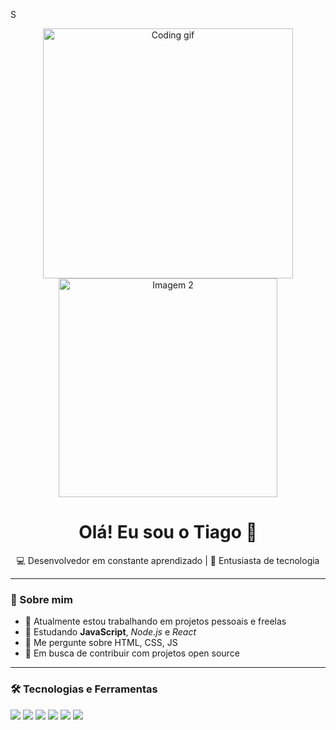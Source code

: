 S
<!-- Banner animado ou imagem -->
<p align="center">
  <img src="https://media.giphy.com/media/qgQUggAC3Pfv687qPC/giphy.gif" width="400" alt="Coding gif">
  <img src="https://www.google.com/imgres?q=roblox%20meme%20pinterst%20br&imgurl=https%3A%2F%2Fpreview.redd.it%2Frandom-roblox-memes-i-found-on-pinterest-v0-kezu4m82cytc1.jpg%3Fwidth%3D640%26crop%3Dsmart%26auto%3Dwebp%26s%3D944f7c76b0e8c78fb0ca25ecd8cbe98572e0f3d0&imgrefurl=https%3A%2F%2Fwww.reddit.com%2Fr%2FEliteEden%2Fcomments%2F1c1wmqd%2Frandom_roblox_memes_i_found_on_pinterest%2F%3Ftl%3Dpt-br&docid=HIqsawisq3ESPM&tbnid=iBvqDY3dLMbCDM&vet=12ahUKEwjW4Mf_6qqPAxXUMTUKHdfgKK0QM3oECCsQAA..i&w=640&h=634&hcb=2&ved=2ahUKEwjW4Mf_6qqPAxXUMTUKHdfgKK0QM3oECCsQAA" width="350" alt="Imagem 2">
</p>

<h1 align="center">Olá! Eu sou o Tiago 👋</h1>

<p align="center">
  💻 Desenvolvedor em constante aprendizado | 🚀 Entusiasta de tecnologia
</p>

---

### 🧠 Sobre mim

- 🔭 Atualmente estou trabalhando em projetos pessoais e freelas
- 🌱 Estudando **JavaScript**, *Node.js* e *React*
- 💬 Me pergunte sobre HTML, CSS, JS 
- 🎯 Em busca de contribuir com projetos open source

---

### 🛠️ Tecnologias e Ferramentas

<p align="left">
  <img src="https://img.shields.io/badge/HTML5-E34F26?style=for-the-badge&logo=html5&logoColor=white" />
  <img src="https://img.shields.io/badge/CSS3-1572B6?style=for-the-badge&logo=css3&logoColor=white" />
  <img src="https://img.shields.io/badge/JavaScript-F7DF1E?style=for-the-badge&logo=javascript&logoColor=black" />
  <img src="https://img.shields.io/badge/Node.js-339933?style=for-the-badge&logo=nodedotjs&logoColor=white" />
  <img src="https://img.shields.io/badge/Git-F05032?style=for-the-badge&logo=git&logoColor=white" />
  <img src="https://pin.it/38D7FCxKc" />
</p>

